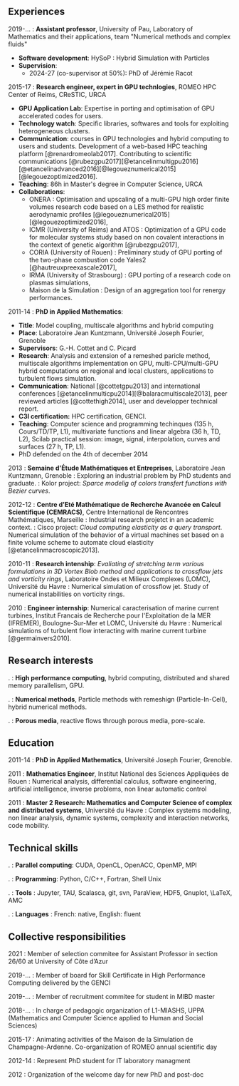 <div class="cv">


## Experiences

2019-...
:    **Assistant professor**, University of Pau, Laboratory of
     Mathematics and their applications, team "Numerical methods and
     complex fluids"

* **Software development**: HySoP : Hybrid Simulation with Particles
* **Supervision**:
    * 2024-27 (co-supervisor at 50%): PhD of Jérémie Racot

2015-17
:    **Research engineer, expert in GPU technlogies**, ROMEO HPC Center of Reims, CReSTIC, URCA

* **GPU Application Lab**: Expertise in porting and optimisation of GPU accelerated codes for users.
* **Technology watch**: Specific libraries, softwares and tools for exploiting heterogeneous clusters.
* **Communication**: courses in GPU technologies and hybrid computing
  to users and students. Development of a web-based HPC teaching
  platform [@renardromeolab2017]. Contributing to scientific communications [@rubezgpu2017][@etancelinmultigpu2016][@etancelinadvanced2016][@legoueznumerical2015][@legouezoptimized2016].
* **Teaching**: 86h in Master's degree in Computer Science, URCA
* **Collaborations**:
    * ONERA : Optimisation and upscaling of a multi-GPU high order finite volumes research code based on a LES method for realistic aerodynamic profiles [@legoueznumerical2015][@legouezoptimized2016],
    * ICMR (University of Reims) and ATOS : Optimization of a GPU code for molecular systems study based on non covalent interactions in the context of genetic algorithm [@rubezgpu2017],
    * CORIA (University of Rouen) : Preliminary study of GPU porting
      of the two-phase combustion code Yales2 [@hautreuxpreexascale2017],
	* IRMA (University of Strasbourg) : GPU porting of a research code on plasmas simulations,
	* Maison de la Simulation : Design of an aggregation tool for renergy performances.

<!-- 10/2015 -->
<!-- :     **Rapid Analytics and Model Prototyping** -->
<!-- :     *Deeplearning challenge for pollinating insects images using GPUs* -->
<!-- :     Laboratoire de l'Accélérateur Linéaire, University of Paris South and Musée National d'Histoire Naturelle -->

2011-14
:   **PhD in Applied Mathematics**:

* **Title**: Model coupling, multiscale algorithms and hybrid computing
* **Place**: Laboratoire Jean Kuntzmann, Université Joseph Fourier, Grenoble
* **Supervisors**: G.-H. Cottet and C. Picard
* **Research**: Analysis and extension of a remeshed  paricle method, multiscale algorithms implementation on GPU, multi-CPU/multi-GPU hybrid computations on regional and local clusters, applications to turbulent flows simulation.
* **Communication**: National [@cottetgpu2013] and international conferences [@etancelinmulticpu2014][@balaracmultiscale2013], peer reviewed articles [@cottethigh2014], user and developper technical report.
* **C3I certification:** HPC certification, GENCI.
* **Teaching**: Computer science and programming techinques (135 h, Cours/TD/TP, L1), multivariate functions and linear algebra (36 h, TD, L2), Scilab practical session: image, signal, interpolation, curves and surfaces (27 h, TP, L1).
* PhD defended on the 4th of december 2014

2013
:    **Semaine d'Étude Mathématiques et Entreprises**, Laboratoire Jean Kuntzmann, Grenoble
:    Exploring an industrial problem by PhD students and graduate.
:    Kolor project: *Sparce modelig of colors transfert functions with Bezier curves*.

2012-12
:    **Centre d’Eté Mathématique de Recherche Avancée en Calcul Scientifique (CEMRACS)**, Centre International de Rencontres Mathématiques, Marseille
:    Industrial research projetct in an academic context.
:    Cisco project: *Cloud computing elasticity as a query transport*. Numerical simulation of the behavior of a virtual machines set based on a finite volume scheme to automate cloud elasticity [@etancelinmacroscopic2013].

2010-11
:    **Research intenship**: *Evaliating of stretching term various formulations in 3D Vortex Blob method and applications to crossflow jets and vorticity rings*, Laboratoire Ondes et Milieux Complexes (LOMC), Université du Havre
:    Numerical simulation of crossflow jet. Study of numerical instabilities on vorticity rings.

2010
:    **Engineer internship**: Numerical caracterisation of marine current turbines, Institut Francais de Recherche pour l'Exploitation de la MER (IFREMER), Boulogne-Sur-Mer et LOMC, Université du Havre
:    Numerical simulations of turbulent flow interacting with marine current turbine [@germainvers2010].

## Research interests

.
:    **High performance computing**, hybrid computing, distributed and
     shared memory parallelism, GPU.

.
:    **Numerical methods**, Particle methods with remeshign
     (Particle-In-Cell), hybrid numerical methods.

.
:    **Porous media**, reactive flows through porous media, pore-scale.


## Education

2011-14
:   **PhD in Applied Mathematics**, Université Joseph Fourier, Grenoble.

<!-- * **Title**: Model coupling, multiscale algorithms and hybrid computing -->
<!-- * **Place**: Laboratoire Jean Kuntzmann, Université Joseph Fourier, Grenoble -->
<!-- * **Supervisors**: G.-H. Cottet et C. Picard -->
<!-- * **Jury**: -->
<!--     * Stéphane Labbé, PR, Université Joseph Fourier -->
<!--     * Florian De Vuyst, PR, École Normale Supérieure de Cachan -->
<!--     * Philippe Helluy, PR, Université de Strasbourg -->
<!--     * Guillaume Balarac, MCF, Grenoble INP -->
<!--     * Georges-Henri Cottet, PR, Université Joseph Fourier -->
<!--     * Alexis Herault, MCF, Conservatoire National des Arts et Métiers -->
<!--     * Christophe Picard MCF, Grenoble INP -->
<!--     * Christophe Prud'homme, PR, Université de Strasbourg -->
<!--     * Jean-Baptiste Lagaert, MCF, Université Paris-Sud -->
<!-- * **Funding**: French ANR Project HAMM (ANR-10-COSI-0009) -->

2011
:   **Mathematics Engineer**, Institut National des Sciences Appliquées de Rouen
:   Numerical analysis, differential calculus, software engineering, artificial intelligence, inverse problems, non linear automatic control

2011
:   **Master 2 Research: Mathematics and Computer Science of complex and distributed systems**, Université du Havre
:   Complex systems modeling, non linear analysis, dynamic systems, complexity and interaction networks, code mobility.


## Technical skills

.
:    **Parallel computing**:    CUDA, OpenCL, OpenACC, OpenMP, MPI

.
:    **Programming**:    Python, C/C++, Fortran, Shell Unix

.
:    **Tools** :    Jupyter, TAU, Scalasca, git, svn, ParaView, HDF5, Gnuplot,
     \LaTeX, AMC

.
:    **Languages** :    French: native, English: fluent


## Collective responsibilities

2021
:    Member of selection commitee for Assistant Professor in  section
     26/60 at University of Côte d’Azur

2019-...
:    Member of board for Skill Certificate in High Performance
     Computing delivered by the GENCI

2019-...
:    Member of recruitment commitee for student in MIBD master


2018-...
:     In charge of pedagogic organization of L1-MIASHS, UPPA
      (Mathematics and Computer Science applied to Human and Social Sciences)

2015-17
:     Animating activities of the Maison de la Simulation de
  Champagne-Ardenne. Co-organization of ROMEO annual scientific day

2012-14
:     Represent PhD student for IT laboratory managment

2012
:     Organization of the welcome day for new PhD and post-doc


<!-- ## Interests -->

<!-- * Mountain sports (hiking, skiing, running), saxophone, piano, board games, cooking. -->
